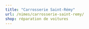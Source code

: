 ```yaml
---
title: "Carrosserie Saint-Rémy"
url: /nimes/carrosserie-saint-remy/
shop: réparation de voitures
---
```

